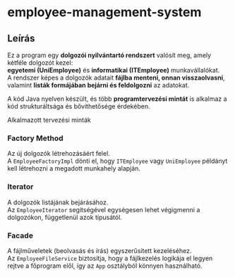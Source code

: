 # employee-management-system

## Leírás

Ez a program egy **dolgozói nyilvántartó rendszert** valósít meg, amely kétféle dolgozót kezel:  
**egyetemi (UniEmployee)** és **informatikai (ITEmployee)** munkavállalókat.  
A rendszer képes a dolgozók adatait **fájlba menteni, onnan visszaolvasni**, valamint **listák formájában bejárni és feldolgozni** az adatokat.

A kód Java nyelven készült, és több **programtervezési mintát** is alkalmaz a kód strukturáltsága és bővíthetősége érdekében.

Alkalmazott tervezési minták

### Factory Method
Az új dolgozók létrehozásáért felel.  
A `EmployeeFactoryImpl` dönti el, hogy `ITEmployee` vagy `UniEmployee` példányt kell létrehozni a megadott munkahely alapján.

### Iterator
A dolgozók listájának bejárásához.  
Az `EmployeeIterator` segítségével egységesen lehet végigmenni a dolgozókon, függetlenül azok típusától.

### Facade
A fájlműveletek (beolvasás és írás) egyszerűsített kezeléséhez.  
Az `EmployeeFileService` biztosítja, hogy a fájlkezelés logikája el legyen rejtve a főprogram elől, így az `App` osztályból könnyen használható.
